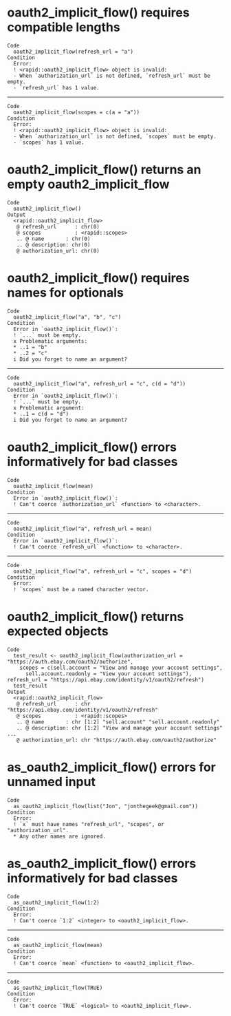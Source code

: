 # oauth2_implicit_flow() requires compatible lengths

    Code
      oauth2_implicit_flow(refresh_url = "a")
    Condition
      Error:
      ! <rapid::oauth2_implicit_flow> object is invalid:
      - When `authorization_url` is not defined, `refresh_url` must be empty.
      - `refresh_url` has 1 value.

---

    Code
      oauth2_implicit_flow(scopes = c(a = "a"))
    Condition
      Error:
      ! <rapid::oauth2_implicit_flow> object is invalid:
      - When `authorization_url` is not defined, `scopes` must be empty.
      - `scopes` has 1 value.

# oauth2_implicit_flow() returns an empty oauth2_implicit_flow

    Code
      oauth2_implicit_flow()
    Output
      <rapid::oauth2_implicit_flow>
       @ refresh_url      : chr(0) 
       @ scopes           : <rapid::scopes>
       .. @ name       : chr(0) 
       .. @ description: chr(0) 
       @ authorization_url: chr(0) 

# oauth2_implicit_flow() requires names for optionals

    Code
      oauth2_implicit_flow("a", "b", "c")
    Condition
      Error in `oauth2_implicit_flow()`:
      ! `...` must be empty.
      x Problematic arguments:
      * ..1 = "b"
      * ..2 = "c"
      i Did you forget to name an argument?

---

    Code
      oauth2_implicit_flow("a", refresh_url = "c", c(d = "d"))
    Condition
      Error in `oauth2_implicit_flow()`:
      ! `...` must be empty.
      x Problematic argument:
      * ..1 = c(d = "d")
      i Did you forget to name an argument?

# oauth2_implicit_flow() errors informatively for bad classes

    Code
      oauth2_implicit_flow(mean)
    Condition
      Error in `oauth2_implicit_flow()`:
      ! Can't coerce `authorization_url` <function> to <character>.

---

    Code
      oauth2_implicit_flow("a", refresh_url = mean)
    Condition
      Error in `oauth2_implicit_flow()`:
      ! Can't coerce `refresh_url` <function> to <character>.

---

    Code
      oauth2_implicit_flow("a", refresh_url = "c", scopes = "d")
    Condition
      Error:
      ! `scopes` must be a named character vector.

# oauth2_implicit_flow() returns expected objects

    Code
      test_result <- oauth2_implicit_flow(authorization_url = "https://auth.ebay.com/oauth2/authorize",
        scopes = c(sell.account = "View and manage your account settings",
          sell.account.readonly = "View your account settings"), refresh_url = "https://api.ebay.com/identity/v1/oauth2/refresh")
      test_result
    Output
      <rapid::oauth2_implicit_flow>
       @ refresh_url      : chr "https://api.ebay.com/identity/v1/oauth2/refresh"
       @ scopes           : <rapid::scopes>
       .. @ name       : chr [1:2] "sell.account" "sell.account.readonly"
       .. @ description: chr [1:2] "View and manage your account settings" ...
       @ authorization_url: chr "https://auth.ebay.com/oauth2/authorize"

# as_oauth2_implicit_flow() errors for unnamed input

    Code
      as_oauth2_implicit_flow(list("Jon", "jonthegeek@gmail.com"))
    Condition
      Error:
      ! `x` must have names "refresh_url", "scopes", or "authorization_url".
      * Any other names are ignored.

# as_oauth2_implicit_flow() errors informatively for bad classes

    Code
      as_oauth2_implicit_flow(1:2)
    Condition
      Error:
      ! Can't coerce `1:2` <integer> to <oauth2_implicit_flow>.

---

    Code
      as_oauth2_implicit_flow(mean)
    Condition
      Error:
      ! Can't coerce `mean` <function> to <oauth2_implicit_flow>.

---

    Code
      as_oauth2_implicit_flow(TRUE)
    Condition
      Error:
      ! Can't coerce `TRUE` <logical> to <oauth2_implicit_flow>.

